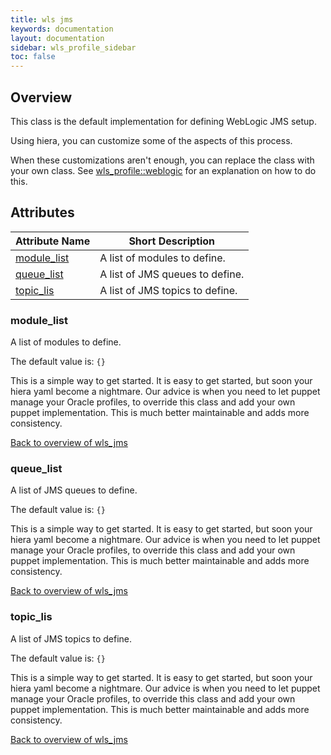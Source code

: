 ```yaml
---
title: wls jms
keywords: documentation
layout: documentation
sidebar: wls_profile_sidebar
toc: false
---
```

## Overview

This class is the default implementation for defining WebLogic JMS setup. 

Using hiera, you can customize some of the aspects of this process.

When these customizations aren't enough, you can replace the class with your own class. See [wls_profile::weblogic](./weblogic.html) for an explanation on how to do this.





## Attributes



Attribute Name                      | Short Description               |
----------------------------------- | ------------------------------- |
[module_list](#wls_jms_module_list) | A list of modules to define.    |
[queue_list](#wls_jms_queue_list)   | A list of JMS queues to define. |
[topic_lis](#wls_jms_topic_lis)     | A list of JMS topics to define. |




### module_list<a name='wls_jms_module_list'>



A list of modules to define.

The default value is: `{}`

This is a simple way to get started. It is easy to get started, but soon your hiera yaml become a nightmare. Our advice is when you need to let puppet manage your Oracle profiles, to override this class and add your own puppet implementation. This is much better maintainable and adds more consistency.

[Back to overview of wls_jms](#attributes)


### queue_list<a name='wls_jms_queue_list'>



A list of JMS queues to define.

The default value is: `{}`

This is a simple way to get started. It is easy to get started, but soon your hiera yaml become a nightmare. Our advice is when you need to let puppet manage your Oracle profiles, to override this class and add your own puppet implementation. This is much better maintainable and adds more consistency.

[Back to overview of wls_jms](#attributes)


### topic_lis<a name='wls_jms_topic_lis'>



A list of JMS topics to define.

The default value is: `{}`

This is a simple way to get started. It is easy to get started, but soon your hiera yaml become a nightmare. Our advice is when you need to let puppet manage your Oracle profiles, to override this class and add your own puppet implementation. This is much better maintainable and adds more consistency.

[Back to overview of wls_jms](#attributes)


